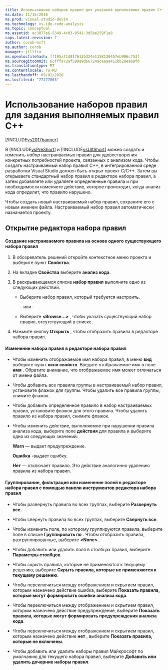 ```yaml
---
title: Использование наборов правил для указания выполняемых правил C++ | Документация Майкрософт
ms.date: 11/15/2016
ms.prod: visual-studio-dev14
ms.technology: vs-ide-code-analysis
ms.topic: conceptual
ms.assetid: ac3877e6-5349-4c03-9541-3d5be259f1e8
caps.latest.revision: 7
author: corob-msft
ms.author: corob
manager: jillfra
ms.openlocfilehash: ff105af1d817613b324e1158130457eb906c753f
ms.sourcegitcommit: 6cfffa72af599a9d667249caaaa411bb28ea69fd
ms.translationtype: MT
ms.contentlocale: ru-RU
ms.lasthandoff: 09/02/2020
ms.locfileid: "77277863"
---
```

# <a name="using-rule-sets-to-specify-the-c-rules-to-run"></a>Использование наборов правил для задания выполняемых правил C++
[!INCLUDE[vs2017banner](../includes/vs2017banner.md)]

В [!INCLUDE[vsPreShort](../includes/vspreshort-md.md)] и [!INCLUDE[vsUltShort](../includes/vsultshort-md.md)] можно создать и изменить *набор* настраиваемых правил для удовлетворения конкретных потребностей проекта, связанных с анализом кода. Чтобы создать настраиваемый набор правил C++, в интегрированной среде разработки Visual Studio должен быть открыт проект C/C++. Затем вы открываете стандартный набор правил в редакторе набора правил, а затем добавляете или удаляете определенные правила и при необходимости изменяете действие, которое происходит, когда анализ кода определит, что правило нарушено.  
  
 Чтобы создать новый настраиваемый набор правил, сохраните его с новым именем файла. Настраиваемый набор правил автоматически назначается проекту.  
  
## <a name="opening-the-rule-set-editor"></a>Открытие редактора набора правил  
  
#### <a name="to-create-a-custom-rule-from-a-single-existing-rule-set"></a>Создание настраиваемого правила на основе одного существующего набора правил  
  
1. В обозреватель решений откройте контекстное меню проекта и выберите пункт **Свойства**.  
  
2. На вкладке **Свойства** выберите **анализ кода**.  
  
3. В раскрывающемся списке **набор правил** выполните одно из следующих действий.  
  
   - Выберите набор правил, который требуется настроить.  
  
     \- или -  
  
   - Выберите **\<Browse...>** , чтобы указать существующий набор правил, отсутствующий в списке.  
  
4. Нажмите кнопку **Открыть** , чтобы отобразить правила в редакторе набора правил.  
  
#### <a name="to-modify-a-rule-set-in-the-rule-set-editor"></a>Изменение набора правил в редакторе набора правил  
  
- Чтобы изменить отображаемое имя набора правил, в меню **вид** выберите пункт **окно свойств**. Введите отображаемое имя в поле **имя** . Обратите внимание, что отображаемое имя может отличаться от имени файла.  
  
- Чтобы добавить все правила группы в настраиваемый набор правил, установите флажок для группы. Чтобы удалить все правила группы, снимите флажок.  
  
- Чтобы добавить определенное правило в набор настраиваемых правил, установите флажок для этого правила. Чтобы удалить правило из набора правил, снимите флажок.  
  
- Чтобы изменить действие, выполняемое при нарушении правила анализа кода, выберите поле **действия** для правила и выберите одно из следующих значений:  
  
     **Warn** — выдает предупреждение.  
  
     **Ошибка** -выдает ошибку.  
  
     **Нет** — отключает правило. Это действие аналогично удалению правила из набора правил.  
  
#### <a name="to-group-filter-or-change-the-fields-in-the-rule-set-editor-by-using-the-rule-set-editor-toolbar"></a>Группирование, фильтрация или изменение полей в редакторе набора правил с помощью панели инструментов редактора набора правил  
  
- Чтобы развернуть правила во всех группах, выберите **Развернуть все**.  
  
- Чтобы свернуть правила во всех группах, выберите **Свернуть все**.  
  
- Чтобы изменить поле, по которому группируются правила, выберите поле в списке **Группировать по** . Чтобы отобразить правила, разгруппированные, выберите **\<None>** .  
  
- Чтобы добавить или удалить поля в столбцах правил, выберите **Параметры столбцов**.  
  
- Чтобы скрыть правила, которые не применяются к текущему решению, выберите **Скрыть правила, которые не применяются к текущему решению**.  
  
- Чтобы переключиться между отображением и скрытием правил, которым назначено действие ошибка, выберите **Показать правила, которые могут формировать ошибки анализа кода**.  
  
- Чтобы переключиться между отображением и скрытием правил, которым назначено действие предупреждение, выберите **Показать правила, которые могут формировать предупреждения анализа кода**.  
  
- Чтобы переключиться между отображением и скрытием правил, которым назначено действие **нет** , выберите **Показать правила, которые не включены**.  
  
- Чтобы добавить или удалить наборы правил Майкрософт по умолчанию для текущего набора правил, выберите **Добавить или удалить дочерние наборы правил**.
